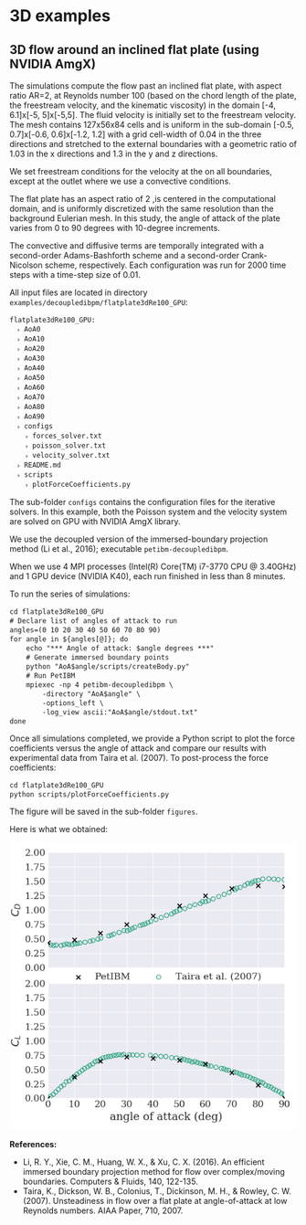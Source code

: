 # 3D examples

## 3D flow around an inclined flat plate (using NVIDIA AmgX)

The simulations compute the flow past an inclined flat plate, with aspect ratio AR=2, at Reynolds number 100 (based on the chord length of the plate, the freestream velocity, and the kinematic viscosity) in the domain [-4, 6.1]x[-5, 5]x[-5,5].
The fluid velocity is initially set to the freestream velocity.
The mesh contains 127x56x84 cells and is uniform in the sub-domain [-0.5, 0.7]x[-0.6, 0.6]x[-1.2, 1.2] with a grid cell-width of 0.04 in the three directions and stretched to the external boundaries with a geometric ratio of 1.03 in the x directions and 1.3 in the y and z directions.

We set freestream conditions for the velocity at the on all boundaries, except at the outlet where we use a convective conditions.

The flat plate has an aspect ratio of 2 ,is centered in the computational domain, and is uniformly discretized with the same resolution than the background Eulerian mesh.
In this study, the angle of attack of the plate varies from 0 to 90 degrees with 10-degree increments.

The convective and diffusive terms are temporally integrated with a second-order Adams-Bashforth scheme and a second-order Crank-Nicolson scheme, respectively.
Each configuration was run for 2000 time steps with a time-step size of 0.01.

All input files are located in directory `examples/decoupledibpm/flatplate3dRe100_GPU`:

```
flatplate3dRe100_GPU:
  ˫ AoA0
  ˫ AoA10
  ˫ AoA20
  ˫ AoA30
  ˫ AoA40
  ˫ AoA50
  ˫ AoA60
  ˫ AoA70
  ˫ AoA80
  ˫ AoA90
  ˫ configs
    ˫ forces_solver.txt
    ˫ poisson_solver.txt
    ˫ velocity_solver.txt
  ˫ README.md
  ˫ scripts
    ˫ plotForceCoefficients.py
```

The sub-folder `configs` contains the configuration files for the iterative solvers.
In this example, both the Poisson system and the velocity system are solved on GPU with NVIDIA AmgX library.

We use the decoupled version of the immersed-boundary projection method (Li et al., 2016); executable `petibm-decoupledibpm`.

When we use 4 MPI processes (Intel(R) Core(TM) i7-3770 CPU @ 3.40GHz) and 1 GPU device (NVIDIA K40), each run finished in less than 8 minutes.

To run the series of simulations:

    cd flatplate3dRe100_GPU
    # Declare list of angles of attack to run
    angles=(0 10 20 30 40 50 60 70 80 90)
    for angle in ${angles[@]}; do
        echo "*** Angle of attack: $angle degrees ***"
        # Generate immersed boundary points
        python "AoA$angle/scripts/createBody.py"
        # Run PetIBM
        mpiexec -np 4 petibm-decoupledibpm \
            -directory "AoA$angle" \
            -options_left \
            -log_view ascii:"AoA$angle/stdout.txt"
    done


Once all simulations completed, we provide a Python script to plot the force coefficients versus the angle of attack and compare our results with experimental data from Taira et al. (2007).
To post-process the force coefficients:

    cd flatplate3dRe100_GPU
    python scripts/plotForceCoefficients.py

The figure will be saved in the sub-folder `figures`.

Here is what we obtained:

![flatplate3dRe100_forceCoefficients](./images/flatplate3dRe100_forceCoefficients.png)

__References:__

* Li, R. Y., Xie, C. M., Huang, W. X., & Xu, C. X. (2016). An efficient immersed boundary projection method for flow over complex/moving boundaries. Computers & Fluids, 140, 122-135.
* Taira, K., Dickson, W. B., Colonius, T., Dickinson, M. H., & Rowley, C. W. (2007). Unsteadiness in flow over a flat plate at angle-of-attack at low Reynolds numbers. AIAA Paper, 710, 2007.